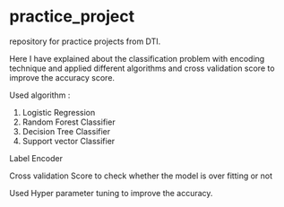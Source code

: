# practice_project
repository for practice projects from DTI.

Here I have explained about the classification problem with encoding technique and applied different algorithms and cross validation score to improve the accuracy score.

Used algorithm :
  1) Logistic Regression
  2) Random Forest Classifier
  3) Decision Tree Classifier
  4) Support vector Classifier
  
 Label Encoder
 
 Cross validation Score to check whether the model is over fitting or not
 
 Used Hyper parameter tuning to improve the accuracy.
